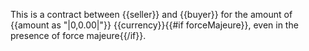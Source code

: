 This is a contract between {{seller}} and {{buyer}} for the amount of {{amount as "|0,0.00|"}} {{currency}}{{#if forceMajeure}}, even in the presence of force majeure{{/if}}.